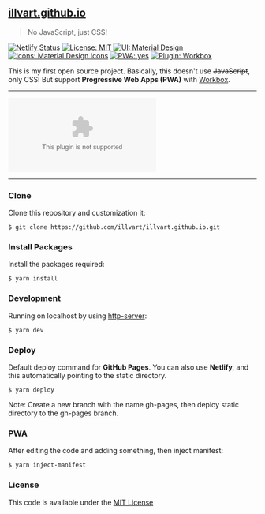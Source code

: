 
## [illvart.github.io](https://github.com/illvart/illvart.github.io)

> No JavaScript, just CSS!

[![Netlify Status](https://api.netlify.com/api/v1/badges/0392af17-3c20-4278-8139-7dbabd347d5c/deploy-status)](https://app.netlify.com/sites/illvart/deploys)
[![License: MIT](https://img.shields.io/badge/License-MIT-blue.svg)](LICENSE)
[![UI: Material Design](https://img.shields.io/badge/UI-Material%20Design-%23FF4081.svg)](https://material.io)
[![Icons: Material Design Icons](https://img.shields.io/badge/Icons-Material%20Design%20Icons-%232196F3.svg)](https://github.com/templarian/MaterialDesign/)
[![PWA: yes](https://img.shields.io/badge/PWA-yes-%235A0FC8.svg)](https://developers.google.com/web/progressive-web-apps/)
[![Plugin: Workbox](https://img.shields.io/badge/Plugin-Workbox-%23F57C00.svg)](https://github.com/GoogleChrome/workbox)

This is my first open source project. Basically, this doesn't use ~~JavaScript~~, only CSS! But support **Progressive Web Apps (PWA)** with [Workbox](https://github.com/GoogleChrome/workbox).

---

![Screenshot](https://cdn.staticaly.com/screenshot/illvart.pinkyui.com?fullPage=true)

---

### Clone
 Clone this repository and customization it:
```
$ git clone https://github.com/illvart/illvart.github.io.git
```

### Install Packages
Install the packages required:
```
$ yarn install
```

### Development
Running on localhost by using [http-server](https://github.com/indexzero/http-server):
```
$ yarn dev
```

### Deploy
Default deploy command for **GitHub Pages**. You can also use **Netlify**, and this automatically pointing to the static directory.
```
$ yarn deploy
```
Note: Create a new branch with the name gh-pages, then deploy static directory to the gh-pages branch.

### PWA
After editing the code and adding something, then inject manifest:
```
$ yarn inject-manifest
```

### License
This code is available under the [MIT License](LICENSE)